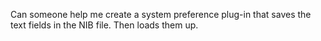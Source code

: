 Can someone help me create a system preference plug-in that saves the text fields in the NIB file.  Then loads them up.

